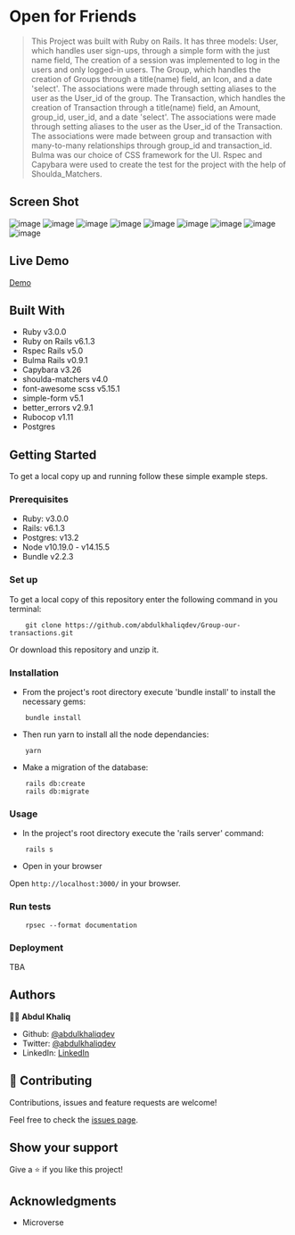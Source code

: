 # Open for Friends

> This Project was built with Ruby on Rails. It has three models: User, which handles user sign-ups, through a simple form with the just name field, The creation of a session was implemented to log in the users and only logged-in users. The Group, which handles the creation of Groups through a title(name) field, an Icon, and a date 'select'. The associations were made through setting aliases to the user as the User_id of the group. The Transaction, which handles the creation of Transaction through a title(name) field, an Amount, group_id, user_id, and a date 'select'. The associations were made through setting aliases to the user as the User_id of the Transaction. The associations were made between group and transaction with many-to-many relationships through group_id and transaction_id. Bulma was our choice of CSS framework for the UI. Rspec and Capybara were used to create the test for the project with the help of Shoulda_Matchers.

## Screen Shot

![image](app/assets/images/1.png)
![image](app/assets/images/2.png)
![image](app/assets/images/3.png)
![image](app/assets/images/4.png)
![image](app/assets/images/5.png)
![image](app/assets/images/6.png)
![image](app/assets/images/7.png)
![image](app/assets/images/8.png)
![image](app/assets/images/9.png)

## Live Demo

[Demo](https://mysterious-tundra-66669.herokuapp.com/)

## Built With

- Ruby v3.0.0
- Ruby on Rails v6.1.3
- Rspec Rails v5.0
- Bulma Rails v0.9.1
- Capybara v3.26
- shoulda-matchers v4.0
- font-awesome scss v5.15.1
- simple-form v5.1
- better_errors v2.9.1
- Rubocop v1.11
- Postgres

## Getting Started

To get a local copy up and running follow these simple example steps.

### Prerequisites

- Ruby: v3.0.0
- Rails: v6.1.3
- Postgres: v13.2
- Node v10.19.0 - v14.15.5
- Bundle v2.2.3

### Set up

To get a local copy of this repository enter the following command in you terminal:

```
    git clone https://github.com/abdulkhaliqdev/Group-our-transactions.git
```

Or download this repository and unzip it.

### Installation

- From the project's root directory execute 'bundle install' to install the necessary gems:

```
    bundle install
```

- Then run yarn to install all the node dependancies:

```
    yarn
```

- Make a migration of the database:

```
    rails db:create
    rails db:migrate
```

### Usage

- In the project's root directory execute the 'rails server' command:

```
    rails s
```

- Open in your browser


Open `http://localhost:3000/` in your browser.

### Run tests

```
    rpsec --format documentation
```

### Deployment

TBA

## Authors

👨‍💻 **Abdul Khaliq**

- Github: [@abdulkhaliqdev](https://github.com/abdulkhaliqdev)
- Twitter: [@abdulkhaliqdev](https://twitter.com/Abdulkhaliqdev)
- LinkedIn: [LinkedIn](https://www.linkedin.com/in/abdul-khaliq-89452b1a9/)

## 🤝 Contributing

Contributions, issues and feature requests are welcome!

Feel free to check the [issues page](https://github.com/abdulkhaliqdev/Group-our-transactions/issues).

## Show your support

Give a ⭐️ if you like this project!

## Acknowledgments

- Microverse
